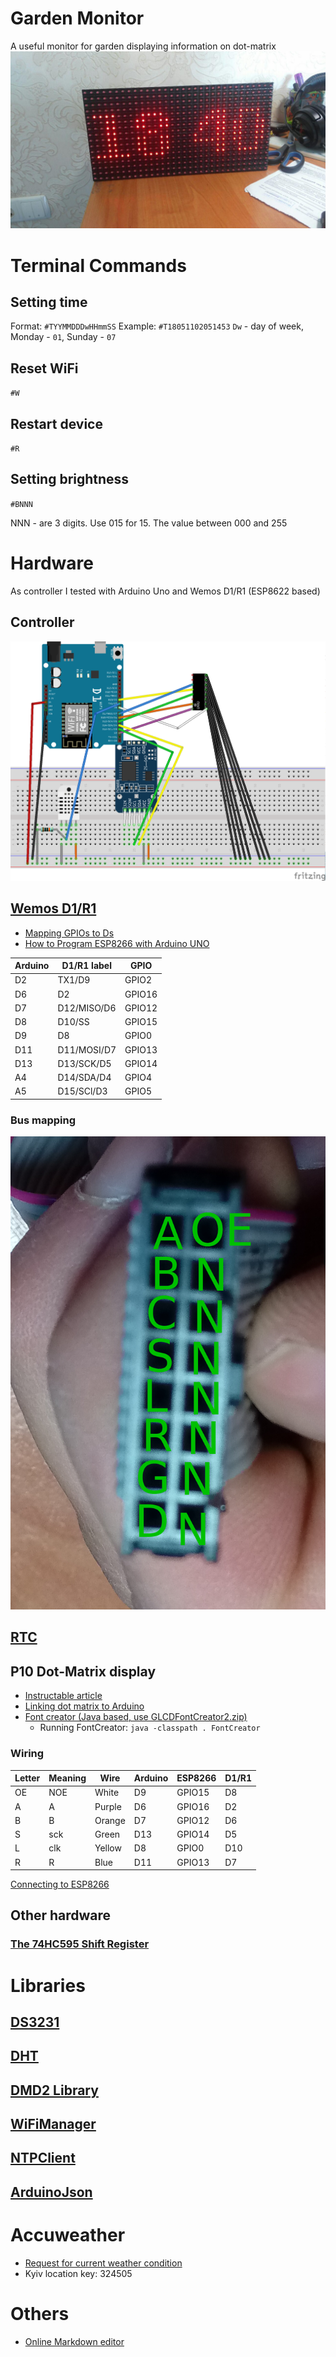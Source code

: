 ﻿
# Garden Monitor
A useful monitor for garden displaying information on dot-matrix
![enter image description here](images/dmd.jpg)
# Terminal Commands
## Setting time
Format: `#TYYMMDDDwHHmmSS`
Example: `#T18051102051453`
`Dw` - day of week, Monday - `01`, Sunday - `07`
## Reset WiFi
`#W`
## Restart device
`#R`
## Setting brightness
`#BNNN`

NNN - are 3 digits. Use 015 for 15. The value between 000 and 255

# Hardware
As controller I tested with Arduino Uno and Wemos D1/R1 (ESP8622 based)
## Controller
![enter image description here](images/wiring.png)
## [Wemos D1/R1](https://wiki.wemos.cc/products:d1:d1)
 * [Mapping GPIOs to Ds](https://jardikblog.wordpress.com/2016/11/02/wemos-d1-r1-vs-wemos-d1-r2/)
 * [How to Program ESP8266 with Arduino UNO](https://www.hackster.io/harshmangukiya/how-to-program-esp8266-with-arduino-uno-efb05f)

|Arduino|D1/R1 label|GPIO|
|--|--|--|
|D2|TX1/D9|GPIO2|
|D6|D2|GPIO16|
|D7|D12/MISO/D6|GPIO12|
|D8|D10/SS|GPIO15|
|D9|D8|GPIO0|
|D11|D11/MOSI/D7|GPIO13|
|D13|D13/SCK/D5|GPIO14|
|A4|D14/SDA/D4|GPIO4|
|A5|D15/SCl/D3|GPIO5|

### Bus mapping

![Bus mapping](images/DisplayBus.png)

## [RTC](https://www.makeuseof.com/tag/how-and-why-to-add-a-real-time-clock-to-arduino/)
## P10 Dot-Matrix display
 * [Instructable article](http://www.instructables.com/id/Display-Text-at-P10-LED-Display-Using-Arduino/)
* [Linking dot matrix to Arduino](https://maker.pro/projects/arduino/arduino-led-matrix-controlled-android-app-greenpaks-i2c)
*  [Font creator (Java based, use GLCDFontCreator2.zip)](https://code.google.com/archive/p/glcd-arduino/downloads)
	 * Running FontCreator:  `java -classpath . FontCreator`
### Wiring
|Letter|Meaning|Wire|Arduino|ESP8266|D1/R1|
|--|--|--|--|--|--|
|OE|NOE|White|D9|GPIO15|D8|
|A|A|Purple|D6|GPIO16|D2|
|B|B|Orange|D7|GPIO12|D6|
|S|sck|Green|D13|GPIO14|D5|
|L|clk|Yellow|D8|GPIO0|D10|
|R|R|Blue|D11|GPIO13|D7|

[Connecting to ESP8266](http://forum.freetronics.com/viewtopic.php?t=6687)

## Other hardware
### [The 74HC595 Shift Register](https://learn.adafruit.com/adafruit-arduino-lesson-4-eight-leds/the-74hc595-shift-register)
# Libraries
## [DS3231](https://github.com/NorthernWidget/DS3231)
## [DHT](https://github.com/adafruit/DHT-sensor-library)
## [DMD2 Library](https://github.com/freetronics/DMD2)
## [WiFiManager](https://github.com/tzapu/WiFiManager)
## [NTPClient](https://github.com/arduino-libraries/NTPClient)
## [ArduinoJson](https://github.com/bblanchon/ArduinoJson)
# Accuweather
* [Request for current weather condition](https://developer.accuweather.com/accuweather-current-conditions-api/apis/get/currentconditions/v1/%7BlocationKey%7D)
* Kyiv location key: 324505
# Others
 * [Online Markdown editor](https://stackedit.io)
